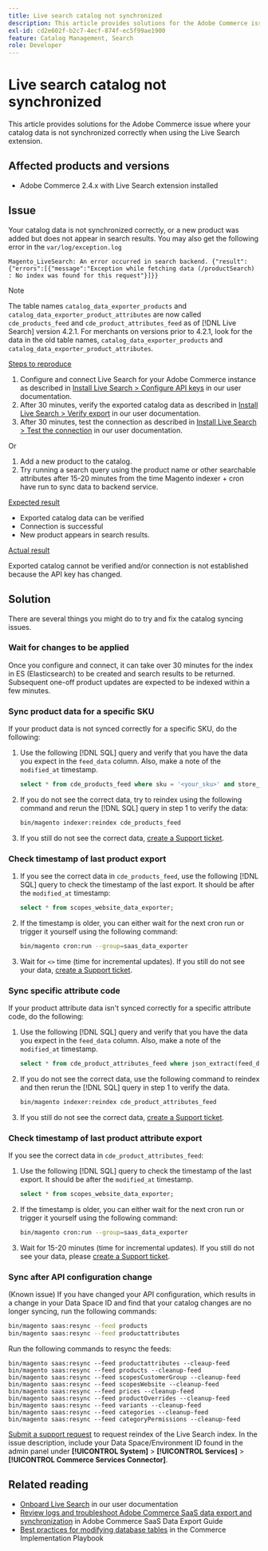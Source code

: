 ```yaml
---
title: Live search catalog not synchronized
description: This article provides solutions for the Adobe Commerce issue where your catalog data is not synchronized correctly when using the Live Search extension.
exl-id: cd2e602f-b2c7-4ecf-874f-ec5f99ae1900
feature: Catalog Management, Search
role: Developer
---
```

# Live search catalog not synchronized

This article provides solutions for the Adobe Commerce issue where your catalog data is not synchronized correctly when using the Live Search extension.

## Affected products and versions

* Adobe Commerce 2.4.x with Live Search extension installed

## Issue

Your catalog data is not synchronized correctly, or a new product was added but does not appear in search results. You may also get the following error in the `var/log/exception.log`

``Magento_LiveSearch: An error occurred in search backend. {"result":{"errors":[{"message":"Exception while fetching data (/productSearch) : No index was found for this request"}]}}``

>[!NOTE]
>
>The table names `catalog_data_exporter_products` and `catalog_data_exporter_product_attributes` are now called `cde_products_feed` and `cde_product_attributes_feed` as of [!DNL Live Search] version 4.2.1. For merchants on versions prior to 4.2.1, look for the data in the old table names, `catalog_data_exporter_products` and `catalog_data_exporter_product_attributes`.

<u>Steps to reproduce</u>

1. Configure and connect Live Search for your Adobe Commerce instance as described in [Install Live Search > Configure API keys](https://experienceleague.adobe.com/docs/commerce-merchant-services/live-search/onboard/install.html#configure-api-keys) in our user documentation.
1. After 30 minutes, verify the exported catalog data as described in [Install Live Search > Verify export](https://experienceleague.adobe.com/docs/commerce-merchant-services/live-search/onboard/install.html#verify-export) in our user documentation.
1. After 30 minutes, test the connection as described in [Install Live Search > Test the connection](https://experienceleague.adobe.com/docs/commerce-merchant-services/live-search/onboard/install.html#test-connection) in our user documentation.

Or

1. Add a new product to the catalog.
1. Try running a search query using the product name or other searchable attributes after 15-20 minutes from the time Magento indexer + cron have run to sync data to backend service.

<u>Expected result</u>

* Exported catalog data can be verified
* Connection is successful
* New product appears in search results.

<u>Actual result</u>

Exported catalog cannot be verified and/or connection is not established because the API key has changed.

## Solution

There are several things you might do to try and fix the catalog syncing issues.

### Wait for changes to be applied

Once you configure and connect, it can take over 30 minutes for the index in ES (Elasticsearch) to be created and search results to be returned. Subsequent one-off product updates are expected to be indexed within a few minutes.

### Sync product data for a specific SKU

If your product data is not synced correctly for a specific SKU, do the following:

1. Use the following [!DNL SQL] query and verify that you have the data you expect in the `feed_data` column. Also, make a note of the `modified_at` timestamp.

    ```sql
    select * from cde_products_feed where sku = '<your_sku>' and store_view_code = '<your_ store_view_code>';
    ```

1. If you do not see the correct data, try to reindex using the following command and rerun the [!DNL SQL] query in step 1 to verify the data:

    ```bash
    bin/magento indexer:reindex cde_products_feed
    ```

1. If you still do not see the correct data, [create a Support ticket](/help/help-center-guide/help-center/magento-help-center-user-guide.md#submit-ticket).

### Check timestamp of last product export

1. If you see the correct data in `cde_products_feed`, use the following [!DNL SQL] query to check the timestamp of the last export. It should be after the `modified_at` timestamp:

    ```sql
    select * from scopes_website_data_exporter;
    ```

1. If the timestamp is older, you can either wait for the next cron run or trigger it yourself using the following command:

    ```bash
    bin/magento cron:run --group=saas_data_exporter
    ```

1. Wait for `<>` time (time for incremental updates). If you still do not see your data, [create a Support ticket](/help/help-center-guide/help-center/magento-help-center-user-guide.md#submit-ticket).

### Sync specific attribute code

If your product attribute data isn't synced correctly for a specific attribute code, do the following:

1. Use the following [!DNL SQL] query and verify that you have the data you expect in the `feed_data` column. Also, make a note of the `modified_at` timestamp.

    ```sql
    select * from cde_product_attributes_feed where json_extract(feed_data, '$.attributeCode') = '<your_attribute_code>' and store_view_code = '<your_ store_view_code>';
    ```

1. If you do not see the correct data, use the following command to reindex and then rerun the [!DNL SQL] query in step 1 to verify the data.

    ```bash
    bin/magento indexer:reindex cde_product_attributes_feed
    ```

1. If you still do not see the correct data, [create a Support ticket](/help/help-center-guide/help-center/magento-help-center-user-guide.md#submit-ticket).

### Check timestamp of last product attribute export

If you see the correct data in `cde_product_attributes_feed`:

1. Use the following [!DNL SQL] query to check the timestamp of the last export. It should be after the `modified_at` timestamp.

    ```sql
    select * from scopes_website_data_exporter;
    ```

1. If the timestamp is older, you can either wait for the next cron run or trigger it yourself using the following command:

    ```bash
    bin/magento cron:run --group=saas_data_exporter
    ```

1. Wait for 15-20 minutes (time for incremental updates). If you still do not see your data, please [create a Support ticket](/help/help-center-guide/help-center/magento-help-center-user-guide.md#submit-ticket).

### Sync after API configuration change

(Known issue) If you have changed your API configuration, which results in a change in your Data Space ID and find that your catalog changes are no longer syncing, run the following commands:

```bash
bin/magento saas:resync --feed products
bin/magento saas:resync --feed productattributes
```

Run the following commands to resync the feeds:

```
bin/magento saas:resync --feed productattributes --cleaup-feed
bin/magento saas:resync --feed products --cleanup-feed
bin/magento saas:resync --feed scopesCustomerGroup --cleanup-feed
bin/magento saas:resync --feed scopesWebsite --cleanup-feed
bin/magento saas:resync --feed prices --cleanup-feed
bin/magento saas:resync --feed productOverrides --cleanup-feed
bin/magento saas:resync --feed variants --cleanup-feed
bin/magento saas:resync --feed categories --cleanup-feed
bin/magento saas:resync --feed categoryPermissions --cleanup-feed
```

[Submit a support request](https://experienceleague.adobe.com/home?support-tab=home#support) to request reindex of the Live Search index. In the issue description, include your Data Space/Environment ID found in the admin panel under **[!UICONTROL System]** >  **[!UICONTROL Services]** > **[!UICONTROL Commerce Services Connector]**.

## Related reading

* [Onboard Live Search](https://experienceleague.adobe.com/docs/commerce-merchant-services/live-search/onboard/onboarding-overview.html) in our user documentation
* [Review logs and troubleshoot Adobe Commerce SaaS data export and synchronization](https://experienceleague.adobe.com/en/docs/commerce-merchant-services/saas-data-export/troubleshooting-logging) in Adobe Commerce SaaS Data Export Guide
* [Best practices for modifying database tables](https://experienceleague.adobe.com/en/docs/commerce-operations/implementation-playbook/best-practices/development/modifying-core-and-third-party-tables#why-adobe-recommends-avoiding-modifications) in the Commerce Implementation Playbook
